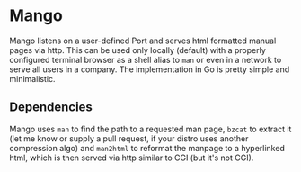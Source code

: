 # Mango

Mango listens on a user-defined Port and serves html formatted manual pages via
http. This can be used only locally (default) with a properly configured
terminal browser as a shell alias to `man` or even in a network to serve all
users in a company. The implementation in Go is pretty simple and minimalistic.

## Dependencies

Mango uses `man` to find the path to a requested man page, `bzcat` to extract it
(let me know or supply a pull request, if your distro uses another compression
algo) and `man2html` to reformat the manpage to a hyperlinked html, which is
then served via http similar to CGI (but it's not CGI).
